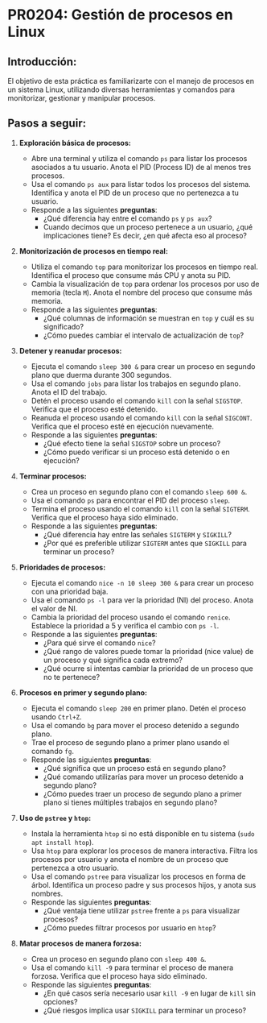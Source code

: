# PR0204: Gestión de procesos en Linux 

## **Introducción:**  

El objetivo de esta práctica es familiarizarte con el manejo de procesos en un sistema Linux, utilizando diversas herramientas y comandos para monitorizar, gestionar y manipular procesos.

## **Pasos a seguir:**

1. **Exploración básica de procesos:**
   - Abre una terminal y utiliza el comando `ps` para listar los procesos asociados a tu usuario. Anota el PID (Process ID) de al menos tres procesos.
   - Usa el comando `ps aux` para listar todos los procesos del sistema. Identifica y anota el PID de un proceso que no pertenezca a tu usuario.
   - Responde a las siguientes **preguntas**:
     - ¿Qué diferencia hay entre el comando `ps` y `ps aux`?
     - Cuando decimos que un proceso pertenece a un usuario, ¿qué implicaciones tiene? Es decir, ¿en qué afecta eso al proceso?

2. **Monitorización de procesos en tiempo real:**
   - Utiliza el comando `top` para monitorizar los procesos en tiempo real. Identifica el proceso que consume más CPU y anota su PID.
   - Cambia la visualización de `top` para ordenar los procesos por uso de memoria (tecla `M`). Anota el nombre del proceso que consume más memoria.
   - Responde a las siguientes **preguntas**:
     - ¿Qué columnas de información se muestran en `top` y cuál es su significado?
     - ¿Cómo puedes cambiar el intervalo de actualización de `top`?

3. **Detener y reanudar procesos:**
   - Ejecuta el comando `sleep 300 &` para crear un proceso en segundo plano que duerma durante 300 segundos.
   - Usa el comando `jobs` para listar los trabajos en segundo plano. Anota el ID del trabajo.
   - Detén el proceso usando el comando `kill` con la señal `SIGSTOP`. Verifica que el proceso esté detenido.
   - Reanuda el proceso usando el comando `kill` con la señal `SIGCONT`. Verifica que el proceso esté en ejecución nuevamente.
   - Responde a las siguientes **preguntas**:
     - ¿Qué efecto tiene la señal `SIGSTOP` sobre un proceso?
     - ¿Cómo puedo verificar si un proceso está detenido o en ejecución?

4. **Terminar procesos:**
   - Crea un proceso en segundo plano con el comando `sleep 600 &`.
   - Usa el comando `ps` para encontrar el PID del proceso `sleep`.
   - Termina el proceso usando el comando `kill` con la señal `SIGTERM`. Verifica que el proceso haya sido eliminado.
   - Responde a las siguientes **preguntas**:
     - ¿Qué diferencia hay entre las señales `SIGTERM` y `SIGKILL`?
     - ¿Por qué es preferible utilizar `SIGTERM` antes que `SIGKILL` para terminar un proceso?

5. **Prioridades de procesos:**
   - Ejecuta el comando `nice -n 10 sleep 300 &` para crear un proceso con una prioridad baja.
   - Usa el comando `ps -l` para ver la prioridad (NI) del proceso. Anota el valor de NI.
   - Cambia la prioridad del proceso usando el comando `renice`. Establece la prioridad a 5 y verifica el cambio con `ps -l`.
   - Responde a las siguientes **preguntas**:
     - ¿Para qué sirve el comando `nice`?
     - ¿Qué rango de valores puede tomar la prioridad (nice value) de un proceso y qué significa cada extremo?
     - ¿Qué ocurre si intentas cambiar la prioridad de un proceso que no te pertenece?

6. **Procesos en primer y segundo plano:**
   - Ejecuta el comando `sleep 200` en primer plano. Detén el proceso usando `Ctrl+Z`.
   - Usa el comando `bg` para mover el proceso detenido a segundo plano.
   - Trae el proceso de segundo plano a primer plano usando el comando `fg`.
   - Responde las siguientes **preguntas**:
     - ¿Qué significa que un proceso está en segundo plano?
     - ¿Qué comando utilizarías para mover un proceso detenido a segundo plano?
     - ¿Cómo puedes traer un proceso de segundo plano a primer plano si tienes múltiples trabajos en segundo plano?

7. **Uso de `pstree` y `htop`:**
   - Instala la herramienta `htop` si no está disponible en tu sistema (`sudo apt install htop`).
   - Usa `htop` para explorar los procesos de manera interactiva. Filtra los procesos por usuario y anota el nombre de un proceso que pertenezca a otro usuario.
   - Usa el comando `pstree` para visualizar los procesos en forma de árbol. Identifica un proceso padre y sus procesos hijos, y anota sus nombres.
   - Responde las siguientes **preguntas**:
     - ¿Qué ventaja tiene utilizar `pstree` frente a `ps` para visualizar procesos?
     - ¿Cómo puedes filtrar procesos por usuario en `htop`?

8. **Matar procesos de manera forzosa:**
   - Crea un proceso en segundo plano con `sleep 400 &`.
   - Usa el comando `kill -9` para terminar el proceso de manera forzosa. Verifica que el proceso haya sido eliminado.
   - Responde las siguientes **preguntas**:
     - ¿En qué casos sería necesario usar `kill -9` en lugar de `kill` sin opciones?
     - ¿Qué riesgos implica usar `SIGKILL` para terminar un proceso?

